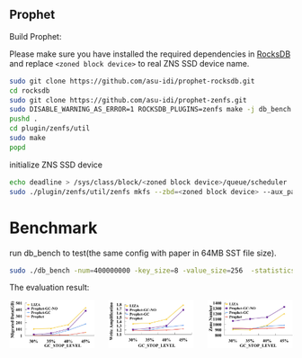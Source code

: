 ## Prophet

Build Prophet:

Please make sure you have installed the required dependencies in [RocksDB](https://github.com/facebook/rocksdb/blob/main/INSTALL.md) and replace `<zoned block device>` to real ZNS SSD device name.

```bash
sudo git clone https://github.com/asu-idi/prophet-rocksdb.git
cd rocksdb
sudo git clone https://github.com/asu-idi/prophet-zenfs.git
sudo DISABLE_WARNING_AS_ERROR=1 ROCKSDB_PLUGINS=zenfs make -j db_bench install DEBUG_LEVEL=0
pushd .
cd plugin/zenfs/util
sudo make
popd
```

initialize ZNS SSD device

```bash
echo deadline > /sys/class/block/<zoned block device>/queue/scheduler
sudo ./plugin/zenfs/util/zenfs mkfs --zbd=<zoned block device> --aux_path=./temp --force
```

# Benchmark

run db_bench to test(the same config with paper in 64MB SST file size). 

```bash
sudo ./db_bench -num=400000000 -key_size=8 -value_size=256  -statistics=true -max_bytes_for_level_base=268435456  -target_file_size_base=67108864 -write_buffer_size=134217728 writable_file_max_buffer_size=134217728  -max_bytes_for_level_multiplier=4 -max_background_compactions=1 -max_background_flushes=1 -max_background_jobs=1 -soft_pending_compaction_bytes_limit=67108864 -hard_pending_compaction_bytes_limit=67108864 -level0_stop_writes_trigger=12 -level0_slowdown_writes_trigger=8 -level0_file_num_compaction_trigger=4 -max_write_buffer_number=1  -threads=1 -compaction_pri=4 -open_files=1000 -target_file_size_multiplier=1 --fs_uri=zenfs://dev:<zoned block device> --benchmarks='fillrandom,stats' --use_direct_io_for_flush_and_compaction
```

The evaluation result: 


<div style="display: flex; justify-content: space-between;">
    <img src="./allocation_migrated_data.jpg" alt="allocation_migrated_data" style="width: 30%;">
    <img src="./allocation_wa.jpg" alt="allocation_wa" style="width: 30%;">
    <img src="./allocation_zone_number.jpg" alt="allocation_zone_number" style="width: 30%;">
</div>